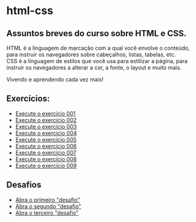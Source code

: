 # html-css

 <h2>Assuntos breves do curso sobre HTML e CSS.</h2>

 <p>HTML é a linguagem de marcação com a qual você envolve o conteúdo, para instruir os navegadores sobre cabeçalhos, listas, tabelas, etc. <br>
 CSS é a linguagem de estilos que você usa para estilizar a página, para instruir os navegadores a alterar a cor, a fonte, o layout e muito mais.</p>

 <p>Vivendo e aprendendo cada vez mais!</p>

  <h2>Exercícios:</h2>
  <ul>
    <li><a href="https://colleh.github.io/html-css/ex/ex001">Execute o exercício 001</a></li>
    <li><a href="https://colleh.github.io/html-css/ex/ex002">Execute o exercício 002</a></li>
    <li><a href="https://colleh.github.io/html-css/ex/ex003">Execute o exercício 003</a></li>
    <li><a href="https://colleh.github.io/html-css/ex/ex004">Execute o exercício 004</a></li>
    <li><a href="https://colleh.github.io/html-css/ex/ex005">Execute o exercício 005</a></li>
    <li><a href="https://colleh.github.io/html-css/ex/ex006">Execute o exercício 006</a></li>
    <li><a href="https://colleh.github.io/html-css/ex/ex007">Execute o exercício 007</a></li>
    <li><a href="https://colleh.github.io/html-css/ex/ex008">Execute o exercício 008</a></li>
    <li><a href="https://colleh.github.io/html-css/ex/ex009">Execute o exercício 009</a></li>
  </ul>
 <h2>Desafios</h2>
 <ul>
  <li><a href="https://colleh.github.io/html-css/Desafios/area51">Abra o primeiro "desafio"</a></li>
  <li><a href="https://colleh.github.io/html-css/Desafios/aulas">Abra o segundo "desafio"</a></li>
  <li><a href="https://colleh.github.io/html-css/Desafios/realidade">Abra o terceiro "desafio"</a></li>
 </ul>